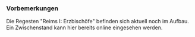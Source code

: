 ### Vorbemerkungen

Die Regesten "Reims I: Erzbischöfe" befinden sich aktuell noch im Aufbau. Ein Zwischenstand kann hier bereits online eingesehen werden.
